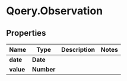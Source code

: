 # Qoery.Observation

## Properties

Name | Type | Description | Notes
------------ | ------------- | ------------- | -------------
**date** | **Date** |  | 
**value** | **Number** |  | 


